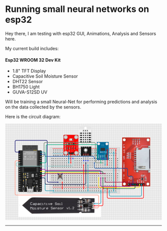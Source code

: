 # Running small neural networks on esp32

Hey there, I am testing with esp32 GUI, Animations, Analysis and Sensors here.

My current build includes: 

#### Esp32 WROOM 32 Dev Kit

* 1.8" TFT Display	
* Capacitive Soil	Moisture Sensor
* DHT22 Sensor	
* BH1750 Light	
* GUVA-S12SD UV	

Will be training a small Neural-Net for performing predictions and analysis on the data collected by the sensors.

Here is the circuit diagram:

![Circuit Diagram](./circuit_diagram.png)

---
